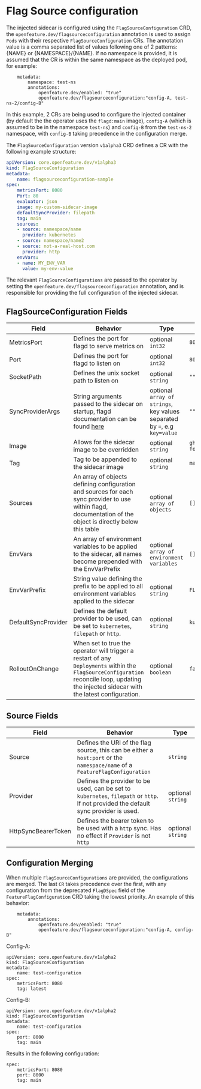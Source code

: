 # Flag Source configuration

The injected sidecar is configured using the `FlagSourceConfiguration` CRD, the `openfeature.dev/flagsourceconfiguration` annotation is used to assign `Pods` with their respective `FlagSourceConfiguration` CRs. The annotation value is a comma separated list of values following one of 2 patterns: {NAME} or {NAMESPACE}/{NAME}. If no namespace is provided, it is assumed that the CR is within the same namespace as the deployed pod, for example:
```
    metadata:
        namespace: test-ns
        annotations:
            openfeature.dev/enabled: "true"
            openfeature.dev/flagsourceconfiguration:"config-A, test-ns-2/config-B"
```
In this example, 2 CRs are being used to configure the injected container (by default the the operator uses the `flagd:main` image), `config-A` (which is assumed to be in the namespace `test-ns`) and `config-B` from the `test-ns-2` namespace, with `config-B` taking precedence in the configuration merge.

The `FlagSourceConfiguration` version `v1alpha3` CRD defines a CR with the following example structure:

```yaml
apiVersion: core.openfeature.dev/v1alpha3
kind: FlagSourceConfiguration
metadata:
    name: flagsourceconfiguration-sample
spec:
    metricsPort: 8080
    Port: 80
    evaluator: json
    image: my-custom-sidecar-image
    defaultSyncProvider: filepath
    tag: main
    sources:
    - source: namespace/name
      provider: kubernetes
    - source: namespace/name2
    - source: not-a-real-host.com
      provider: http
    envVars:
    - name: MY_ENV_VAR
      value: my-env-value
```

The relevant `FlagSourceConfigurations` are passed to the operator by setting the `openfeature.dev/flagsourceconfiguration` annotation, and is responsible for providing the full configuration of the injected sidecar.

## FlagSourceConfiguration Fields

| Field | Behavior | Type | Default | 
| ----------- | ----------- | ----------- | ----------- |
| MetricsPort | Defines the port for flagd to serve metrics on | optional `int32`| `8013` |
| Port   | Defines the port for flagd to listen on | optional `int32` | `8014` |
| SocketPath   | Defines the unix socket path to listen on        | optional `string`       | `""` |
| SyncProviderArgs   | String arguments passed to the sidecar on startup, flagd documentation can be found [here](https://github.com/open-feature/flagd/blob/main/docs/configuration/configuration.md)        | optional `array of strings`, key values separated by `=`, e.g `key=value`       | `""` | 
| Image   | Allows for the sidecar image to be overridden        | optional `string`       | `ghcr.io/open-feature/flagd` | 
| Tag   |  Tag to be appended to the sidecar image | optional `string`       | `main` |
| Sources   |  An array of objects defining configuration and sources for each sync provider to use within flagd, documentation of the object is directly below this table        | optional `array of objects`       |`[]` |
| EnvVars   |  An array of environment variables to be applied to the sidecar, all names become prepended with the EnvVarPrefix    | optional `array of environment variables`       | `[]` | 
| EnvVarPrefix   |  String value defining the prefix to be applied to all environment variables applied to the sidecar| optional `string`       | `FLAGD` | 
| DefaultSyncProvider   |  Defines the default provider to be used, can be set to `kubernetes`, `filepath` or `http`. | optional `string`       | `kubernetes` | 
| RolloutOnChange   |  When set to true the operator will trigger a restart of any `Deployments` within the `FlagSourceConfiguration` reconcile loop, updating the injected sidecar with the latest configuration. | optional `boolean`       | `false` | 

## Source Fields

| Field      | Behavior | Type | 
| ----------- | ----------- | ----------- |
| Source      | Defines the URI of the flag source, this can be either a `host:port` or the `namespace/name` of a `FeatureFlagConfiguration`       | `string`       |
| Provider      | Defines the provider to be used, can be set to `kubernetes`, `filepath` or `http`. If not provided the default sync provider is used.     | optional `string`       |
| HttpSyncBearerToken      | Defines the bearer token to be used with a `http` sync. Has no effect if `Provider` is not `http`      | optional `string`      |

## Configuration Merging

When multiple `FlagSourceConfigurations` are provided, the configurations are merged. The last `CR` takes precedence over the first, with any configuration from the deprecated `FlagDSpec` field of the `FeatureFlagConfiguration` CRD taking the lowest priority. 
An example of this behavior:
```
    metadata:
        annotations:
            openfeature.dev/enabled: "true"
            openfeature.dev/flagsourceconfiguration:"config-A, config-B"
```
Config-A:
```
apiVersion: core.openfeature.dev/v1alpha2
kind: FlagSourceConfiguration
metadata:
    name: test-configuration
spec:
    metricsPort: 8080
    tag: latest
```
Config-B:
```
apiVersion: core.openfeature.dev/v1alpha2
kind: FlagSourceConfiguration
metadata:
    name: test-configuration
spec:
    port: 8000
    tag: main
```
Results in the following configuration:
```
spec:
    metricsPort: 8080
    port: 8000
    tag: main
```